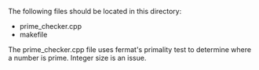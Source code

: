 The following files should be located in this directory:
* prime_checker.cpp
* makefile

The prime_checker.cpp file uses fermat's primality test to determine where a
number is prime. Integer size is an issue.
